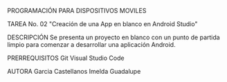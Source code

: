 PROGRAMACIÓN PARA DISPOSITIVOS MOVILES

TAREA No. 02 
"Creación de una App en blanco en Android Studio"

DESCRIPCIÓN
Se presenta un proyecto en blanco con un punto de partida limpio para comenzar a desarrollar una aplicación Android.

PRERREQUISITOS
Git
Visual Studio Code

AUTORA
Garcia Castellanos Imelda Guadalupe

